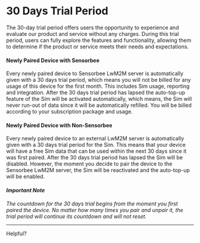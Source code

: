 # 30 Days Trial Period

The 30-day trial period offers users the opportunity to experience and evaluate our product and service without any charges. During this trial period, users can fully explore the features and functionality, allowing them to determine if the product or service meets their needs and expectations.

#### Newly Paired Device with Sensorbee <a href="#fca09ed3461f4540adf24715cb1e62b4" id="fca09ed3461f4540adf24715cb1e62b4"></a>

Every newly paired device to Sensorbee LwM2M server is automatically given with a 30 days trial period, which means you will not be billed for any usage of this device for the first month. This includes Sim usage, reporting and integration. After the 30 days trial period has lapsed the auto-top-up feature of the Sim will be activated automatically, which means, the Sim will never run-out of data since it will be automatically refilled. You will be billed according to your subscription package and usage.

#### Newly Paired Device with Non-Sensorbee <a href="#ad81abf308c246f69fbfd744ca6d1f82" id="ad81abf308c246f69fbfd744ca6d1f82"></a>

Every newly paired device to an external LwM2M server is automatically given with a 30 days trial period for the Sim. This means that your device will have a free Sim data that can be used within the next 30 days since it was first paired. After the 30 days trial period has lapsed the Sim will be disabled. However, the moment you decide to pair the device to the Sensorbee LwM2M server, the Sim will be reactivated and the auto-top-up will be enabled.

#### _Important Note_ <a href="#id-771e06a732f546e99ef933a8fb6e35da" id="id-771e06a732f546e99ef933a8fb6e35da"></a>

_The countdown for the 30 days trial begins from the moment you first paired the device. No matter how many times you pair and unpair it, the trial period will continue its countdown and will not reset._

***

Helpful?
